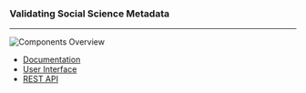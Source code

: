 ### Validating Social Science Metadata

---

![Components Overview](images/uml/components-overview.jpg)

* [Documentation](https://cmv-dev.cessda.eu)
* [User Interface](https://cmv-dev.cessda.eu/ui)
* [REST API](https://cmv-dev.cessda.eu/api/swagger)
